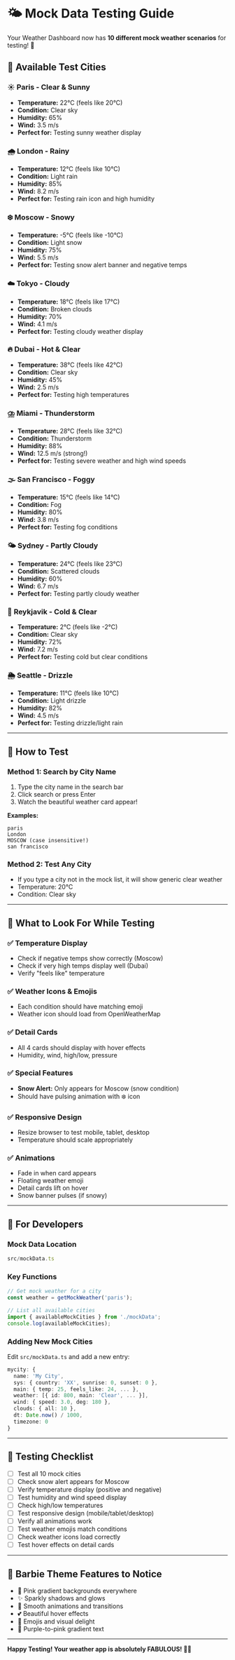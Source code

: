 # 🌤️ Mock Data Testing Guide

Your Weather Dashboard now has **10 different mock weather scenarios** for testing! 💖

## 🎯 Available Test Cities

### ☀️ **Paris** - Clear & Sunny
- **Temperature:** 22°C (feels like 20°C)
- **Condition:** Clear sky
- **Humidity:** 65%
- **Wind:** 3.5 m/s
- **Perfect for:** Testing sunny weather display

### 🌧️ **London** - Rainy
- **Temperature:** 12°C (feels like 10°C)
- **Condition:** Light rain
- **Humidity:** 85%
- **Wind:** 8.2 m/s
- **Perfect for:** Testing rain icon and high humidity

### ❄️ **Moscow** - Snowy
- **Temperature:** -5°C (feels like -10°C)
- **Condition:** Light snow
- **Humidity:** 75%
- **Wind:** 5.5 m/s
- **Perfect for:** Testing snow alert banner and negative temps

### ☁️ **Tokyo** - Cloudy
- **Temperature:** 18°C (feels like 17°C)
- **Condition:** Broken clouds
- **Humidity:** 70%
- **Wind:** 4.1 m/s
- **Perfect for:** Testing cloudy weather display

### 🔥 **Dubai** - Hot & Clear
- **Temperature:** 38°C (feels like 42°C)
- **Condition:** Clear sky
- **Humidity:** 45%
- **Wind:** 2.5 m/s
- **Perfect for:** Testing high temperatures

### ⛈️ **Miami** - Thunderstorm
- **Temperature:** 28°C (feels like 32°C)
- **Condition:** Thunderstorm
- **Humidity:** 88%
- **Wind:** 12.5 m/s (strong!)
- **Perfect for:** Testing severe weather and high wind speeds

### 🌫️ **San Francisco** - Foggy
- **Temperature:** 15°C (feels like 14°C)
- **Condition:** Fog
- **Humidity:** 80%
- **Wind:** 3.8 m/s
- **Perfect for:** Testing fog conditions

### 🌤️ **Sydney** - Partly Cloudy
- **Temperature:** 24°C (feels like 23°C)
- **Condition:** Scattered clouds
- **Humidity:** 60%
- **Wind:** 6.7 m/s
- **Perfect for:** Testing partly cloudy weather

### 🥶 **Reykjavik** - Cold & Clear
- **Temperature:** 2°C (feels like -2°C)
- **Condition:** Clear sky
- **Humidity:** 72%
- **Wind:** 7.2 m/s
- **Perfect for:** Testing cold but clear conditions

### 🌦️ **Seattle** - Drizzle
- **Temperature:** 11°C (feels like 10°C)
- **Condition:** Light drizzle
- **Humidity:** 82%
- **Wind:** 4.5 m/s
- **Perfect for:** Testing drizzle/light rain

---

## 🧪 How to Test

### Method 1: Search by City Name
1. Type the city name in the search bar
2. Click search or press Enter
3. Watch the beautiful weather card appear!

**Examples:**
```
paris
London
MOSCOW (case insensitive!)
san francisco
```

### Method 2: Test Any City
- If you type a city not in the mock list, it will show generic clear weather
- Temperature: 20°C
- Condition: Clear sky

---

## 🎨 What to Look For While Testing

### ✅ Temperature Display
- Check if negative temps show correctly (Moscow)
- Check if very high temps display well (Dubai)
- Verify "feels like" temperature

### ✅ Weather Icons & Emojis
- Each condition should have matching emoji
- Weather icon should load from OpenWeatherMap

### ✅ Detail Cards
- All 4 cards should display with hover effects
- Humidity, wind, high/low, pressure

### ✅ Special Features
- **Snow Alert:** Only appears for Moscow (snow condition)
- Should have pulsing animation with ❄️ icon

### ✅ Responsive Design
- Resize browser to test mobile, tablet, desktop
- Temperature should scale appropriately

### ✅ Animations
- Fade in when card appears
- Floating weather emoji
- Detail cards lift on hover
- Snow banner pulses (if snowy)

---

## 🔧 For Developers

### Mock Data Location
```typescript
src/mockData.ts
```

### Key Functions
```typescript
// Get mock weather for a city
const weather = getMockWeather('paris');

// List all available cities
import { availableMockCities } from './mockData';
console.log(availableMockCities);
```

### Adding New Mock Cities
Edit `src/mockData.ts` and add a new entry:
```typescript
mycity: {
  name: 'My City',
  sys: { country: 'XX', sunrise: 0, sunset: 0 },
  main: { temp: 25, feels_like: 24, ... },
  weather: [{ id: 800, main: 'Clear', ... }],
  wind: { speed: 3.0, deg: 180 },
  clouds: { all: 10 },
  dt: Date.now() / 1000,
  timezone: 0
}
```

---

## 💖 Testing Checklist

- [ ] Test all 10 mock cities
- [ ] Check snow alert appears for Moscow
- [ ] Verify temperature display (positive and negative)
- [ ] Test humidity and wind speed display
- [ ] Check high/low temperatures
- [ ] Test responsive design (mobile/tablet/desktop)
- [ ] Verify all animations work
- [ ] Test weather emojis match conditions
- [ ] Check weather icons load correctly
- [ ] Test hover effects on detail cards

---

## 🌈 Barbie Theme Features to Notice

- 💖 Pink gradient backgrounds everywhere
- ✨ Sparkly shadows and glows
- 🎀 Smooth animations and transitions
- 💕 Beautiful hover effects
- 🌸 Emojis and visual delight
- 💜 Purple-to-pink gradient text

---

**Happy Testing! Your weather app is absolutely FABULOUS! 💖✨**

